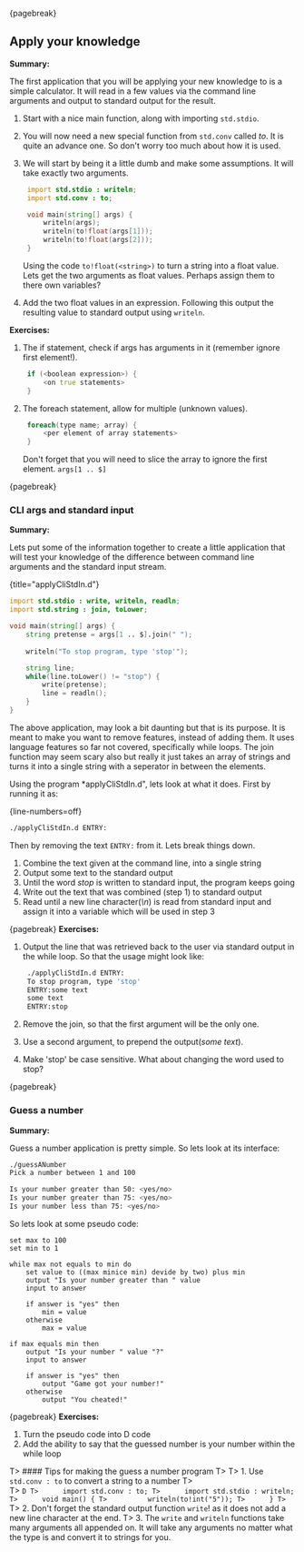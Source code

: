 {pagebreak}

## Apply your knowledge
**Summary:**

The first application that you will be applying your new knowledge to is a simple calculator. It will read in a few values via the command line arguments and output to standard output for the result.

1. Start with a nice main function, along with importing ``std.stdio``.
2. You will now need a new special function from ``std.conv`` called *to*. It is quite an advance one. So don't worry too much about how it is used.
3. We will start by being it a little dumb and make some assumptions. It will take exactly two arguments.

   ```D
    import std.stdio : writeln;
    import std.conv : to;

    void main(string[] args) {
        writeln(args);
        writeln(to!float(args[1]));
        writeln(to!float(args[2]));
    }
   ```
   Using the code ``to!float(<string>)`` to turn a string into a float value. Lets get the two arguments as float values. Perhaps assign them to there own variables?
4. Add the two float values in an expression. Following this output the resulting value to standard output using ``writeln``.

**Exercises:**

1. The if statement, check if args has arguments in it (remember ignore first element!).

    ```D
     if (<boolean expression>) {
         <on true statements>
     }
    ```
2. The foreach statement, allow for multiple (unknown values).

    ```D
     foreach(type name; array) {
         <per element of array statements>
     }
   ```
   Don't forget that you will need to slice the array to ignore the first element. ``args[1 .. $]``

{pagebreak}

### CLI args and standard input
**Summary:**

Lets put some of the information together to create a little application that will test your knowledge of the difference between command line arguments and the standard input stream.

{title="applyCliStdIn.d"}
```D
import std.stdio : write, writeln, readln;
import std.string : join, toLower;

void main(string[] args) {
	string pretense = args[1 .. $].join(" ");
	
	writeln("To stop program, type 'stop'");

	string line;
	while(line.toLower() != "stop") {
		write(pretense);
		line = readln();
	}
}
```
The above application, may look a bit daunting but that is its purpose. It is meant to make you want to remove features, instead of adding them.
It uses language features so far not covered, specifically while loops. The join function may seem scary also but really it just takes an array of strings and turns it into a single string with a seperator in between the elements.

Using the program *applyCliStdIn.d", lets look at what it does. First by running it as:

{line-numbers=off}
```sh
./applyCliStdIn.d ENTRY:
```

Then by removing the text ``ENTRY:`` from it.
Lets break things down.

1. Combine the text given at the command line, into a single string
2. Output some text to the standard output
3. Until the word *stop* is written to standard input, the program keeps going
4. Write out the text that was combined (step 1) to standard output
5. Read until a new line character(*\n*) is read from standard input and assign it into a variable which will be used in step 3

{pagebreak}
**Exercises:**

1. Output the line that was retrieved back to the user via standard output in the while loop. So that the usage might look like:
    
   ```sh
    ./applyCliStdIn.d ENTRY:
    To stop program, type 'stop'
    ENTRY:some text
    some text
    ENTRY:stop
   ```
2. Remove the join, so that the first argument will be the only one.
3. Use a second argument, to prepend the output(*some text*).
4. Make 'stop' be case sensitive. What about changing the word used to stop?

{pagebreak}

### Guess a number
**Summary:**

Guess a number application is pretty simple. So lets look at its interface:

```sh
./guessANumber
Pick a number between 1 and 100

Is your number greater than 50: <yes/no>
Is your number greater than 75: <yes/no>
Is your number less than 75: <yes/no>
```

So lets look at some pseudo code:

```psuedo
set max to 100
set min to 1

while max not equals to min do
	set value to ((max minice min) devide by two) plus min
	output "Is your number greater than " value
	input to answer
	
	if answer is "yes" then
		min = value
	otherwise
		max = value

if max equals min then
	output "Is your number " value "?"
	input to answer

	if answer is "yes" then
		output "Game got your number!"
	otherwise
		output "You cheated!"
```

{pagebreak}
**Exercises:**

1. Turn the pseudo code into D code
2. Add the ability to say that the guessed number is your number within the while loop

T> #### Tips for making the guess a number program
T>
T> 1. Use ``std.conv : to`` to convert a string to a number
T>     
T>     ```D
T>      import std.conv : to;
T>      import std.stdio : writeln;
T>      void main() {
T>          writeln(to!int("5"));
T>      }
T>     ```
T> 2. Don't forget the standard output  function ``write``! as it does not add a new line character at the end.
T> 3. The ``write`` and ``writeln`` functions take many arguments all appended on. It will take any arguments no matter what the type is and convert it to strings for you.